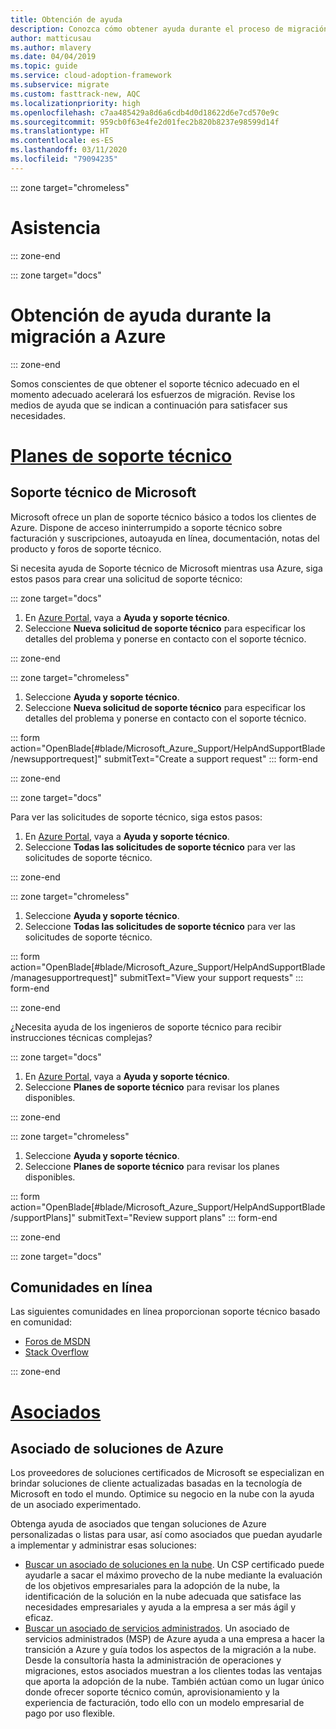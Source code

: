 ```yaml
---
title: Obtención de ayuda
description: Conozca cómo obtener ayuda durante el proceso de migración de Azure. La asistencia adecuada puede ayudar a agilizar los esfuerzos de migración.
author: matticusau
ms.author: mlavery
ms.date: 04/04/2019
ms.topic: guide
ms.service: cloud-adoption-framework
ms.subservice: migrate
ms.custom: fasttrack-new, AQC
ms.localizationpriority: high
ms.openlocfilehash: c7aa485429a8d6a6cdb4d0d18622d6e7cd570e9c
ms.sourcegitcommit: 959cb0f63e4fe2d01fec2b820b8237e98599d14f
ms.translationtype: HT
ms.contentlocale: es-ES
ms.lasthandoff: 03/11/2020
ms.locfileid: "79094235"
---
```

::: zone target="chromeless"

# <a name="assistance"></a>Asistencia

::: zone-end

::: zone target="docs"

# <a name="obtain-assistance-during-your-journey-to-azure"></a>Obtención de ayuda durante la migración a Azure

::: zone-end

Somos conscientes de que obtener el soporte técnico adecuado en el momento adecuado acelerará los esfuerzos de migración. Revise los medios de ayuda que se indican a continuación para satisfacer sus necesidades.

# <a name="support-plans"></a>[Planes de soporte técnico](#tab/SupportPlans)

## <a name="microsoft-support"></a>Soporte técnico de Microsoft

Microsoft ofrece un plan de soporte técnico básico a todos los clientes de Azure. Dispone de acceso ininterrumpido a soporte técnico sobre facturación y suscripciones, autoayuda en línea, documentación, notas del producto y foros de soporte técnico.

Si necesita ayuda de Soporte técnico de Microsoft mientras usa Azure, siga estos pasos para crear una solicitud de soporte técnico:

::: zone target="docs"

1. En [Azure Portal](https://portal.azure.com), vaya a **Ayuda y soporte técnico**.
1. Seleccione **Nueva solicitud de soporte técnico** para especificar los detalles del problema y ponerse en contacto con el soporte técnico.

::: zone-end

::: zone target="chromeless"

1. Seleccione **Ayuda y soporte técnico**.
1. Seleccione **Nueva solicitud de soporte técnico** para especificar los detalles del problema y ponerse en contacto con el soporte técnico.

::: form action="OpenBlade[#blade/Microsoft_Azure_Support/HelpAndSupportBlade/newsupportrequest]" submitText="Create a support request" ::: form-end

::: zone-end

::: zone target="docs"

Para ver las solicitudes de soporte técnico, siga estos pasos:

1. En [Azure Portal](https://portal.azure.com), vaya a **Ayuda y soporte técnico**.
1. Seleccione **Todas las solicitudes de soporte técnico** para ver las solicitudes de soporte técnico.

::: zone-end

::: zone target="chromeless"

1. Seleccione **Ayuda y soporte técnico**.
1. Seleccione **Todas las solicitudes de soporte técnico** para ver las solicitudes de soporte técnico.

::: form action="OpenBlade[#blade/Microsoft_Azure_Support/HelpAndSupportBlade/managesupportrequest]" submitText="View your support requests" ::: form-end

::: zone-end

¿Necesita ayuda de los ingenieros de soporte técnico para recibir instrucciones técnicas complejas?

::: zone target="docs"

1. En [Azure Portal](https://portal.azure.com), vaya a **Ayuda y soporte técnico**.
1. Seleccione **Planes de soporte técnico** para revisar los planes disponibles.

::: zone-end

::: zone target="chromeless"

1. Seleccione **Ayuda y soporte técnico**.
1. Seleccione **Planes de soporte técnico** para revisar los planes disponibles.

::: form action="OpenBlade[#blade/Microsoft_Azure_Support/HelpAndSupportBlade/supportPlans]" submitText="Review support plans" ::: form-end

::: zone-end

::: zone target="docs"

## <a name="online-communities"></a>Comunidades en línea

Las siguientes comunidades en línea proporcionan soporte técnico basado en comunidad:

- [Foros de MSDN](https://social.msdn.microsoft.com/Forums/home?forum=windowsazureplatform%2Cazuremarketplace%2Cwindowsazureplatformctp)
- [Stack Overflow](https://stackoverflow.com/questions/tagged/azure)

::: zone-end

# <a name="partners"></a>[Asociados](#tab/Partners)

## <a name="azure-solutions-partner"></a>Asociado de soluciones de Azure

Los proveedores de soluciones certificados de Microsoft se especializan en brindar soluciones de cliente actualizadas basadas en la tecnología de Microsoft en todo el mundo. Optimice su negocio en la nube con la ayuda de un asociado experimentado.

Obtenga ayuda de asociados que tengan soluciones de Azure personalizadas o listas para usar, así como asociados que puedan ayudarle a implementar y administrar esas soluciones:

- [Buscar un asociado de soluciones en la nube](https://www.microsoft.com/solution-providers/home). Un CSP certificado puede ayudarle a sacar el máximo provecho de la nube mediante la evaluación de los objetivos empresariales para la adopción de la nube, la identificación de la solución en la nube adecuada que satisface las necesidades empresariales y ayuda a la empresa a ser más ágil y eficaz.
- [Buscar un asociado de servicios administrados](https://www.microsoft.com/solution-providers/search?cacheId=16a3b49b-fef2-449d-bdf0-628008114cca). Un asociado de servicios administrados (MSP) de Azure ayuda a una empresa a hacer la transición a Azure y guía todos los aspectos de la migración a la nube. Desde la consultoría hasta la administración de operaciones y migraciones, estos asociados muestran a los clientes todas las ventajas que aporta la adopción de la nube. También actúan como un lugar único donde ofrecer soporte técnico común, aprovisionamiento y la experiencia de facturación, todo ello con un modelo empresarial de pago por uso flexible.
